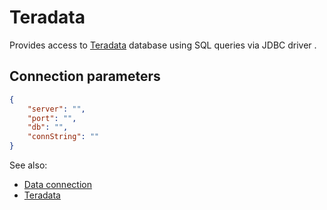 <!-- TITLE: Teradata -->
<!-- SUBTITLE: -->

# Teradata

Provides access to [Teradata](https://www.teradata.ru/Products/Software/Database) database using SQL queries via JDBC
driver .

## Connection parameters

```json
{
    "server": "",
    "port": "",
    "db": "",
    "connString": ""
}
```

See also:

* [Data connection](../data-connection.md)
* [Teradata](https://www.teradata.ru/Products/Software/Database)
